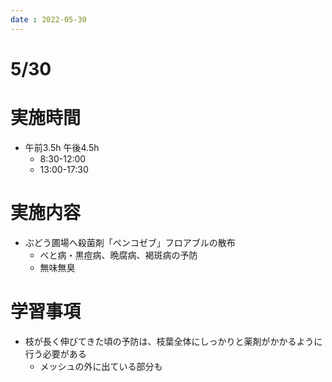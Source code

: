 ```yaml
---
date : 2022-05-30
---
```


# 5/30

# 実施時間

- 午前3.5h 午後4.5h
    - 8:30-12:00
    - 13:00-17:30

# 実施内容

- ぶどう圃場へ殺菌剤「ペンコゼブ」フロアブルの散布
    - べと病・黒痘病、晩腐病、褐斑病の予防
    - 無味無臭

# 学習事項

- 枝が長く伸びてきた頃の予防は、枝葉全体にしっかりと薬剤がかかるように行う必要がある
    - メッシュの外に出ている部分も